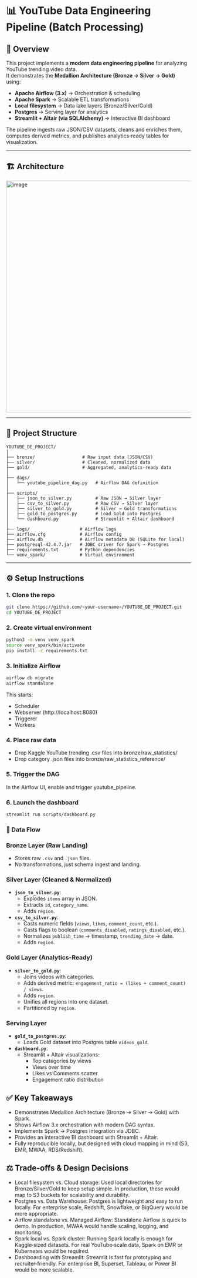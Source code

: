 # 📊 YouTube Data Engineering Pipeline (Batch Processing)

## 🚀 Overview
This project implements a **modern data engineering pipeline** for analyzing YouTube trending video data.  
It demonstrates the **Medallion Architecture (Bronze → Silver → Gold)** using:

- **Apache Airflow (3.x)** → Orchestration & scheduling  
- **Apache Spark** → Scalable ETL transformations  
- **Local filesystem** → Data lake layers (Bronze/Silver/Gold)  
- **Postgres** → Serving layer for analytics  
- **Streamlit + Altair (via SQLAlchemy)** → Interactive BI dashboard  

The pipeline ingests raw JSON/CSV datasets, cleans and enriches them, computes derived metrics, and publishes analytics‑ready tables for visualization.

---

## 🏗️ Architecture
<img width="1035" height="631" alt="image" src="https://github.com/user-attachments/assets/408fd933-5907-48be-a478-48c7a741e90e" />

---

## 📂 Project Structure
```text
YOUTUBE_DE_PROJECT/
│
├── bronze/                  # Raw input data (JSON/CSV)
├── silver/                  # Cleaned, normalized data
├── gold/                    # Aggregated, analytics-ready data
│
├── dags/
│   └── youtube_pipeline_dag.py   # Airflow DAG definition
│
├── scripts/
│   ├── json_to_silver.py         # Raw JSON → Silver layer
│   ├── csv_to_silver.py          # Raw CSV → Silver layer
│   ├── silver_to_gold.py         # Silver → Gold transformations
│   ├── gold_to_postgres.py       # Load Gold into Postgres
│   └── dashboard.py              # Streamlit + Altair dashboard
│
├── logs/                   # Airflow logs
├── airflow.cfg             # Airflow config
├── airflow.db              # Airflow metadata DB (SQLite for local)
├── postgresql-42.4.7.jar   # JDBC driver for Spark → Postgres
├── requirements.txt        # Python dependencies
└── venv_spark/             # Virtual environment
```

---

## ⚙️ Setup Instructions

### 1. Clone the repo
```bash
git clone https://github.com/<your-username>/YOUTUBE_DE_PROJECT.git
cd YOUTUBE_DE_PROJECT
```

### 2. Create virtual environment
```bash
python3 -m venv venv_spark
source venv_spark/bin/activate
pip install -r requirements.txt
```

### 3. Initialize Airflow
```bash
airflow db migrate
airflow standalone
```

This starts:
- Scheduler
- Webserver (http://localhost:8080)
- Triggerer
- Workers
### 4. Place raw data
- Drop Kaggle YouTube trending .csv files into bronze/raw_statistics/
- Drop category .json files into bronze/raw_statistics_reference/
  
### 5. Trigger the DAG
In the Airflow UI, enable and trigger youtube_pipeline.

### 6. Launch the dashboard
```bash
streamlit run scripts/dashboard.py
```

### 🔄 Data Flow

### **Bronze Layer (Raw Landing)**
- Stores raw `.csv` and `.json` files.  
- No transformations, just schema ingest and landing.  

### **Silver Layer (Cleaned & Normalized)**
- **`json_to_silver.py`**:  
  - Explodes `items` array in JSON.  
  - Extracts `id`, `category_name`.  
  - Adds `region`.  
- **`csv_to_silver.py`**:  
  - Casts numeric fields (`views`, `likes`, `comment_count`, etc.).  
  - Casts flags to boolean (`comments_disabled`, `ratings_disabled`, etc.).  
  - Normalizes `publish_time` → timestamp, `trending_date` → date.  
  - Adds `region`.  

### **Gold Layer (Analytics-Ready)**
- **`silver_to_gold.py`**:  
  - Joins videos with categories.  
  - Adds derived metric: `engagement_ratio = (likes + comment_count) / views`.  
  - Adds `region`.  
  - Unifies all regions into one dataset.  
  - Partitioned by `region`.  

### **Serving Layer**
- **`gold_to_postgres.py`**:  
  - Loads Gold dataset into Postgres table `videos_gold`.  
- **`dashboard.py`**:  
  - Streamlit + Altair visualizations:  
    - Top categories by views  
    - Views over time  
    - Likes vs Comments scatter  
    - Engagement ratio distribution  

## ✅ Key Takeaways
- Demonstrates Medallion Architecture (Bronze → Silver → Gold) with Spark.
- Shows Airflow 3.x orchestration with modern DAG syntax.
- Implements Spark → Postgres integration via JDBC.
- Provides an interactive BI dashboard with Streamlit + Altair.
- Fully reproducible locally, but designed with cloud mapping in mind (S3, EMR, MWAA, RDS/Redshift).

## ⚖️ Trade‑offs & Design Decisions
- Local filesystem vs. Cloud storage:
Used local directories for Bronze/Silver/Gold to keep setup simple. In production, these would map to S3 buckets for scalability and durability.
- Postgres vs. Data Warehouse:
Postgres is lightweight and easy to run locally. For enterprise scale, Redshift, Snowflake, or BigQuery would be more appropriate.
- Airflow standalone vs. Managed Airflow:
Standalone Airflow is quick to demo. In production, MWAA would handle scaling, logging, and monitoring.
- Spark local vs. Spark cluster:
Running Spark locally is enough for Kaggle‑sized datasets. For real YouTube‑scale data, Spark on EMR or Kubernetes would be required.
- Dashboarding with Streamlit:
Streamlit is fast for prototyping and recruiter‑friendly. For enterprise BI, Superset, Tableau, or Power BI would be more scalable.
